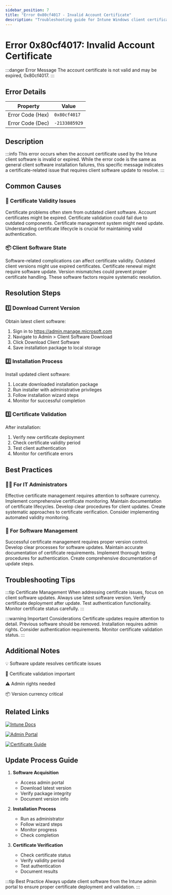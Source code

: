 ```yaml
---
sidebar_position: 7
title: "Error 0x80cf4017 - Invalid Account Certificate"
description: "Troubleshooting guide for Intune Windows client certificate validation error 0x80cf4017"
---
```


# Error 0x80cf4017: Invalid Account Certificate

:::danger Error Message
The account certificate is not valid and may be expired, 0x80cf4017.
:::

## Error Details

<div class="error-details">

| Property | Value |
|----------|-------|
| Error Code (Hex) | `0x80cf4017` |
| Error Code (Dec) | `-2133885929` |

</div>

## Description

:::info
This error occurs when the account certificate used by the Intune client software is invalid or expired. While the error code is the same as general client software installation failures, this specific message indicates a certificate-related issue that requires client software update to resolve.
:::

## Common Causes

<div class="card-container">
<div class="cause-card">

### 🔑 Certificate Validity Issues
Certificate problems often stem from outdated client software. Account certificates might be expired. Certificate validation could fail due to outdated components. Certificate management system might need update. Understanding certificate lifecycle is crucial for maintaining valid authentication.

</div>
<div class="cause-card">

### 📦 Client Software State
Software-related complications can affect certificate validity. Outdated client versions might use expired certificates. Certificate renewal might require software update. Version mismatches could prevent proper certificate handling. These software factors require systematic resolution.

</div>
</div>

## Resolution Steps

<div class="steps-container">

### 1️⃣ Download Current Version
Obtain latest client software:
1. Sign in to https://admin.manage.microsoft.com
2. Navigate to Admin > Client Software Download
3. Click Download Client Software
4. Save installation package to local storage

### 2️⃣ Installation Process
Install updated client software:
1. Locate downloaded installation package
2. Run installer with administrative privileges
3. Follow installation wizard steps
4. Monitor for successful completion

### 3️⃣ Certificate Validation
After installation:
1. Verify new certificate deployment
2. Check certificate validity period
3. Test client authentication
4. Monitor for certificate errors

</div>

## Best Practices

<div class="card-container">
<div class="practice-card">

### 👨‍💻 For IT Administrators
Effective certificate management requires attention to software currency. Implement comprehensive certificate monitoring. Maintain documentation of certificate lifecycles. Develop clear procedures for client updates. Create systematic approaches to certificate verification. Consider implementing automated validity monitoring.

</div>
<div class="practice-card">

### 🔄 For Software Management
Successful certificate management requires proper version control. Develop clear processes for software updates. Maintain accurate documentation of certificate requirements. Implement thorough testing procedures for authentication. Create comprehensive documentation of update steps.

</div>
</div>

## Troubleshooting Tips

:::tip Certificate Management
When addressing certificate issues, focus on client software updates. Always use latest software version. Verify certificate deployment after update. Test authentication functionality. Monitor certificate status carefully.
:::

:::warning Important Considerations
Certificate updates require attention to detail. Previous software should be removed. Installation requires admin rights. Consider authentication requirements. Monitor certificate validation status.
:::

## Additional Notes

<div class="notes-container">

💡 Software update resolves certificate issues

🔑 Certificate validation important

⚠️ Admin rights needed

📦 Version currency critical

</div>

## Related Links

<div class="links-container">

[![Intune Docs](https://img.shields.io/badge/Intune-Client_Software-0078D4?style=for-the-badge&logo=microsoft)](https://docs.microsoft.com/en-us/mem/intune/fundamentals/intune-legacy-pc-client)

[![Admin Portal](https://img.shields.io/badge/Intune-Admin_Portal-black?style=for-the-badge&logo=microsoft)](https://admin.manage.microsoft.com)

[![Certificate Guide](https://img.shields.io/badge/Intune-Certificate_Management-blue?style=for-the-badge&logo=microsoft)](https://docs.microsoft.com/en-us/mem/intune/protect/certificates-configure)

</div>

## Update Process Guide

1. **Software Acquisition**
   - Access admin portal
   - Download latest version
   - Verify package integrity
   - Document version info

2. **Installation Process**
   - Run as administrator
   - Follow wizard steps
   - Monitor progress
   - Check completion

3. **Certificate Verification**
   - Check certificate status
   - Verify validity period
   - Test authentication
   - Document results

:::tip Best Practice
Always update client software from the Intune admin portal to ensure proper certificate deployment and validation.
::: 